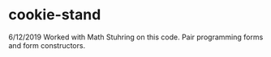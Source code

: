 # cookie-stand

6/12/2019 Worked with Math Stuhring on this code. Pair programming forms and form constructors.
